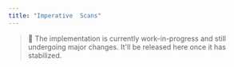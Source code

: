 ```yaml
---
title: "Imperative  Scans"
---
```


> 🔧 The implementation is currently work-in-progress and still undergoing major changes. It'll be released here once it has stabilized.